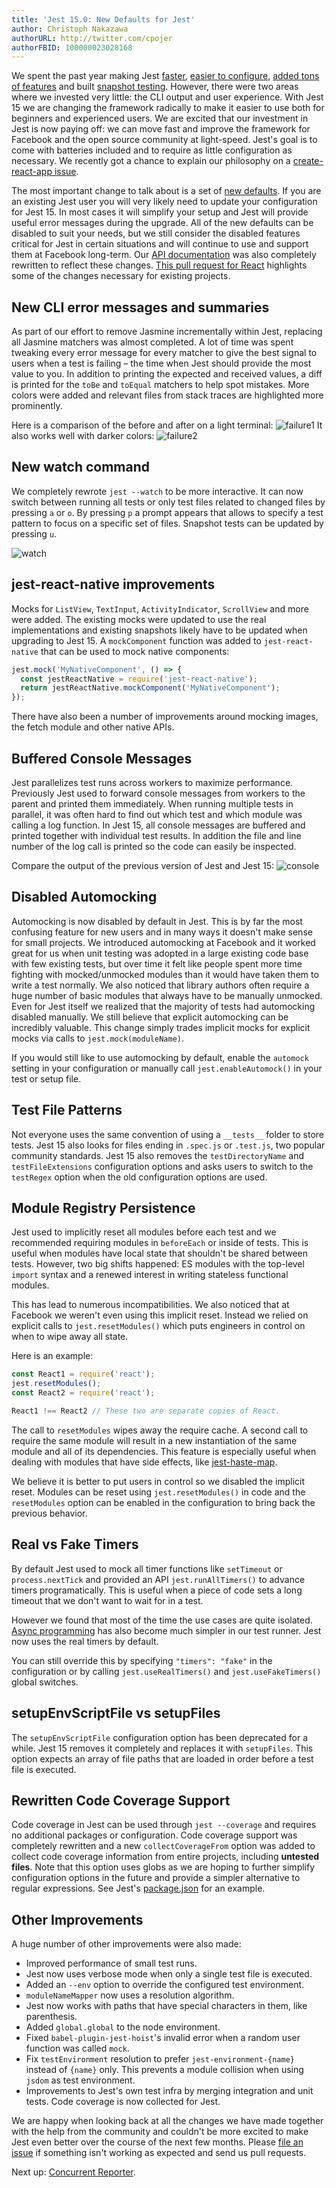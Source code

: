```yaml
---
title: 'Jest 15.0: New Defaults for Jest'
author: Christoph Nakazawa
authorURL: http://twitter.com/cpojer
authorFBID: 100000023028168
---
```


We spent the past year making Jest [faster](/blog/2016/03/11/javascript-unit-testing-performance), [easier to configure](/blog/2016/04/12/jest-11), [added tons of features](/blog/2016/06/22/jest-13) and built [snapshot testing](/blog/2016/07/27/jest-14). However, there were two areas where we invested very little: the CLI output and user experience. With Jest 15 we are changing the framework radically to make it easier to use both for beginners and experienced users. We are excited that our investment in Jest is now paying off: we can move fast and improve the framework for Facebook and the open source community at light-speed. Jest's goal is to come with batteries included and to require as little configuration as necessary. We recently got a chance to explain our philosophy on a [create-react-app issue](https://github.com/facebookincubator/create-react-app/pull/250#issuecomment-237098619).

The most important change to talk about is a set of [new defaults](https://github.com/facebook/jest/pull/1511). If you are an existing Jest user you will very likely need to update your configuration for Jest 15. In most cases it will simplify your setup and Jest will provide useful error messages during the upgrade. All of the new defaults can be disabled to suit your needs, but we still consider the disabled features critical for Jest in certain situations and will continue to use and support them at Facebook long-term. Our [API documentation](/docs/api) was also completely rewritten to reflect these changes. [This pull request for React](https://github.com/facebook/react/pull/7625/files) highlights some of the changes necessary for existing projects.

<!--truncate-->

## New CLI error messages and summaries

As part of our effort to remove Jasmine incrementally within Jest, replacing all Jasmine matchers was almost completed. A lot of time was spent tweaking every error message for every matcher to give the best signal to users when a test is failing – the time when Jest should provide the most value to you. In addition to printing the expected and received values, a diff is printed for the `toBe` and `toEqual` matchers to help spot mistakes. More colors were added and relevant files from stack traces are highlighted more prominently.

Here is a comparison of the before and after on a light terminal: ![failure1](/img/blog/15-failure1.png) It also works well with darker colors: ![failure2](/img/blog/15-failure2.png)

## New watch command

We completely rewrote `jest --watch` to be more interactive. It can now switch between running all tests or only test files related to changed files by pressing `a` or `o`. By pressing `p` a prompt appears that allows to specify a test pattern to focus on a specific set of files. Snapshot tests can be updated by pressing `u`.

![watch](/img/blog/15-watch.gif)

## jest-react-native improvements

Mocks for `ListView`, `TextInput`, `ActivityIndicator`, `ScrollView` and more were added. The existing mocks were updated to use the real implementations and existing snapshots likely have to be updated when upgrading to Jest 15. A `mockComponent` function was added to `jest-react-native` that can be used to mock native components:

```js
jest.mock('MyNativeComponent', () => {
  const jestReactNative = require('jest-react-native');
  return jestReactNative.mockComponent('MyNativeComponent');
});
```

There have also been a number of improvements around mocking images, the fetch module and other native APIs.

## Buffered Console Messages

Jest parallelizes test runs across workers to maximize performance. Previously Jest used to forward console messages from workers to the parent and printed them immediately. When running multiple tests in parallel, it was often hard to find out which test and which module was calling a log function. In Jest 15, all console messages are buffered and printed together with individual test results. In addition the file and line number of the log call is printed so the code can easily be inspected.

Compare the output of the previous version of Jest and Jest 15: ![console](/img/blog/15-console.png)

## Disabled Automocking

Automocking is now disabled by default in Jest. This is by far the most confusing feature for new users and in many ways it doesn't make sense for small projects. We introduced automocking at Facebook and it worked great for us when unit testing was adopted in a large existing code base with few existing tests, but over time it felt like people spent more time fighting with mocked/unmocked modules than it would have taken them to write a test normally. We also noticed that library authors often require a huge number of basic modules that always have to be manually unmocked. Even for Jest itself we realized that the majority of tests had automocking disabled manually. We still believe that explicit automocking can be incredibly valuable. This change simply trades implicit mocks for explicit mocks via calls to `jest.mock(moduleName)`.

If you would still like to use automocking by default, enable the `automock` setting in your configuration or manually call `jest.enableAutomock()` in your test or setup file.

## Test File Patterns

Not everyone uses the same convention of using a `__tests__` folder to store tests. Jest 15 also looks for files ending in `.spec.js` or `.test.js`, two popular community standards. Jest 15 also removes the `testDirectoryName` and `testFileExtensions` configuration options and asks users to switch to the `testRegex` option when the old configuration options are used.

## Module Registry Persistence

Jest used to implicitly reset all modules before each test and we recommended requiring modules in `beforeEach` or inside of tests. This is useful when modules have local state that shouldn't be shared between tests. However, two big shifts happened: ES modules with the top-level `import` syntax and a renewed interest in writing stateless functional modules.

This has lead to numerous incompatibilities. We also noticed that at Facebook we weren't even using this implicit reset. Instead we relied on explicit calls to `jest.resetModules()` which puts engineers in control on when to wipe away all state.

Here is an example:

```js
const React1 = require('react');
jest.resetModules();
const React2 = require('react');

React1 !== React2 // These two are separate copies of React.
```

The call to `resetModules` wipes away the require cache. A second call to require the same module will result in a new instantiation of the same module and all of its dependencies. This feature is especially useful when dealing with modules that have side effects, like [jest-haste-map](https://github.com/facebook/jest/blob/3bbf32a239fc4aad8cc6928a787f235bd86fecac/packages/jest-haste-map/src/__tests__/index-test.js#L64).

We believe it is better to put users in control so we disabled the implicit reset. Modules can be reset using `jest.resetModules()` in code and the `resetModules` option can be enabled in the configuration to bring back the previous behavior.

## Real vs Fake Timers

By default Jest used to mock all timer functions like `setTimeout` or `process.nextTick` and provided an API `jest.runAllTimers()` to advance timers programatically. This is useful when a piece of code sets a long timeout that we don't want to wait for in a test.

However we found that most of the time the use cases are quite isolated. [Async programming](/docs/tutorial-async) has also become much simpler in our test runner. Jest now uses the real timers by default.

You can still override this by specifying `"timers": "fake"` in the configuration or by calling `jest.useRealTimers()` and `jest.useFakeTimers()` global switches.

## setupEnvScriptFile vs setupFiles

The `setupEnvScriptFile` configuration option has been deprecated for a while. Jest 15 removes it completely and replaces it with `setupFiles`. This option expects an array of file paths that are loaded in order before a test file is executed.

## Rewritten Code Coverage Support

Code coverage in Jest can be used through `jest --coverage` and requires no additional packages or configuration. Code coverage support was completely rewritten and a new `collectCoverageFrom` option was added to collect code coverage information from entire projects, including **untested files**. Note that this option uses globs as we are hoping to further simplify configuration options in the future and provide a simpler alternative to regular expressions. See Jest's [package.json](https://github.com/facebook/jest/blob/9088f6517813f6c089cf52e980d6579511dcde88/package.json#L47) for an example.

## Other Improvements

A huge number of other improvements were also made:

- Improved performance of small test runs.
- Jest now uses verbose mode when only a single test file is executed.
- Added an `--env` option to override the configured test environment.
- `moduleNameMapper` now uses a resolution algorithm.
- Jest now works with paths that have special characters in them, like parenthesis.
- Added `global.global` to the node environment.
- Fixed `babel-plugin-jest-hoist`'s invalid error when a random user function was called `mock`.
- Fix `testEnvironment` resolution to prefer `jest-environment-{name}` instead of `{name}` only. This prevents a module collision when using `jsdom` as test environment.
- Improvements to Jest's own test infra by merging integration and unit tests. Code coverage is now collected for Jest.

We are happy when looking back at all the changes we have made together with the help from the community and couldn't be more excited to make Jest even better over the course of the next few months. Please [file an issue](https://github.com/facebook/jest/issues) if something isn't working as expected and send us pull requests.

Next up: [Concurrent Reporter](https://github.com/facebook/jest/pull/1480).
